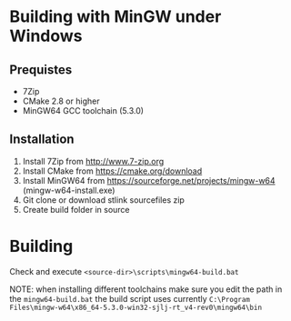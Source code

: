 Building with MinGW under Windows
=================================

## Prequistes

* 7Zip
* CMake 2.8 or higher
* MinGW64 GCC toolchain (5.3.0)

## Installation

1. Install 7Zip from http://www.7-zip.org
2. Install CMake from https://cmake.org/download
3. Install MinGW64 from https://sourceforge.net/projects/mingw-w64 (mingw-w64-install.exe)
4. Git clone or download stlink sourcefiles zip
5. Create build folder in source

# Building

Check and execute `<source-dir>\scripts\mingw64-build.bat`

NOTE: when installing different toolchains make sure you edit the path in the `mingw64-build.bat`
      the build script uses currently `C:\Program Files\mingw-w64\x86_64-5.3.0-win32-sjlj-rt_v4-rev0\mingw64\bin`
